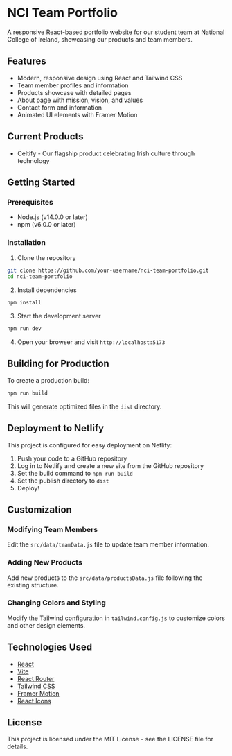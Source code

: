 # NCI Team Portfolio

A responsive React-based portfolio website for our student team at National College of Ireland, showcasing our products and team members.

## Features

- Modern, responsive design using React and Tailwind CSS
- Team member profiles and information
- Products showcase with detailed pages
- About page with mission, vision, and values
- Contact form and information
- Animated UI elements with Framer Motion

## Current Products

- Celtify - Our flagship product celebrating Irish culture through technology

## Getting Started

### Prerequisites

- Node.js (v14.0.0 or later)
- npm (v6.0.0 or later)

### Installation

1. Clone the repository
```bash
git clone https://github.com/your-username/nci-team-portfolio.git
cd nci-team-portfolio
```

2. Install dependencies
```bash
npm install
```

3. Start the development server
```bash
npm run dev
```

4. Open your browser and visit `http://localhost:5173`

## Building for Production

To create a production build:

```bash
npm run build
```

This will generate optimized files in the `dist` directory.

## Deployment to Netlify

This project is configured for easy deployment on Netlify:

1. Push your code to a GitHub repository
2. Log in to Netlify and create a new site from the GitHub repository
3. Set the build command to `npm run build`
4. Set the publish directory to `dist`
5. Deploy!

## Customization

### Modifying Team Members

Edit the `src/data/teamData.js` file to update team member information.

### Adding New Products

Add new products to the `src/data/productsData.js` file following the existing structure.

### Changing Colors and Styling

Modify the Tailwind configuration in `tailwind.config.js` to customize colors and other design elements.

## Technologies Used

- [React](https://reactjs.org/)
- [Vite](https://vitejs.dev/)
- [React Router](https://reactrouter.com/)
- [Tailwind CSS](https://tailwindcss.com/)
- [Framer Motion](https://www.framer.com/motion/)
- [React Icons](https://react-icons.github.io/react-icons/)

## License

This project is licensed under the MIT License - see the LICENSE file for details.